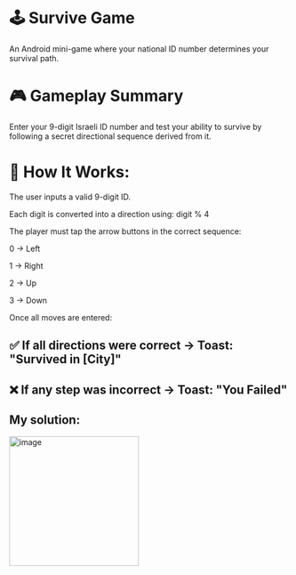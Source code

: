 # 🕹️ Survive Game
An Android mini-game where your national ID number determines your survival path.

# 🎮 Gameplay Summary
Enter your 9-digit Israeli ID number and test your ability to survive by following a secret directional sequence derived from it.

# 🔢 How It Works:
The user inputs a valid 9-digit ID.

Each digit is converted into a direction using: digit % 4

The player must tap the arrow buttons in the correct sequence:

0 → Left

1 → Right

2 → Up

3 → Down

Once all moves are entered:

## ✅ If all directions were correct → Toast: "Survived in [City]"

## ❌ If any step was incorrect → Toast: "You Failed"

## My solution:
<img width="233" alt="image" src="https://github.com/user-attachments/assets/2eb2314e-e0ee-4302-acc7-9729fcf507e0" />

